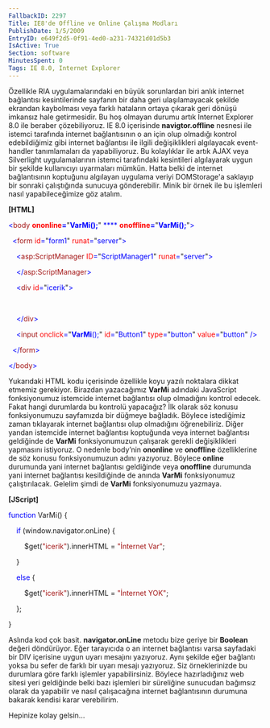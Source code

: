 ```yaml
---
FallbackID: 2297
Title: IE8'de Offline ve Online Çalışma Modları
PublishDate: 1/5/2009
EntryID: e649f2d5-0f91-4ed0-a231-74321d01d5b3
IsActive: True
Section: software
MinutesSpent: 0
Tags: IE 8.0, Internet Explorer
---
```

Özellikle RIA uygulamalarındaki en büyük sorunlardan biri anlık internet
bağlantısı kesintilerinde sayfanın bir daha geri ulaşılamayacak şekilde
ekrandan kaybolması veya farklı hataların ortaya çıkarak geri dönüşü
imkansız hale getirmesidir. Bu hoş olmayan durumu artık Internet
Explorer 8.0 ile beraber çözebiliyoruz. IE 8.0 içerisinde
**navigtor.offline** nesnesi ile istemci tarafında internet
bağlantısının o an için olup olmadığı kontrol edebildiğimiz gibi
internet bağlantısı ile ilgili değişiklikleri algılayacak event-handler
tanımlamaları da yapabiliyoruz. Bu kolaylıklar ile artık AJAX veya
Silverlight uygulamalarının istemci tarafındaki kesintileri algılayarak
uygun bir şekilde kullanıcıyı uyarmaları mümkün. Hatta belki de internet
bağlantısının koptuğunu algılayan uygulama veriyi DOMStorage'a saklayıp
bir sonraki çalıştığında sunucuya gönderebilir. Minik bir örnek ile bu
işlemleri nasıl yapabileceğimize göz atalım.

**[HTML]**

<span style="color: blue;">\<</span><span
style="color: #a31515;">body</span><span style="color: blue;">
</span><span style="color: red;"> **ononline**</span><span
style="color: blue;">**=**</span>"<span
style="color: blue;">**VarMi();**</span>"<span style="color: blue;">
**** </span><span style="color: red;">**onoffline**</span><span
style="color: blue;">**=**</span>"<span
style="color: blue;">**VarMi();**</span>"<span
style="color: blue;">\></span>

<span style="color: blue;">  \<</span><span
style="color: #a31515;">form</span><span style="color: blue;">
</span><span style="color: red;">id</span><span
style="color: blue;">=</span>"<span
style="color: blue;">form1</span>"<span style="color: blue;">
</span><span style="color: red;">runat</span><span
style="color: blue;">=</span>"<span
style="color: blue;">server</span>"<span style="color: blue;">\></span>

<span style="color: blue;">    \<</span><span
style="color: #a31515;">asp:ScriptManager</span><span
style="color: blue;"> </span><span style="color: red;">ID</span><span
style="color: blue;">=</span>"<span
style="color: blue;">ScriptManager1</span>"<span style="color: blue;">
</span><span style="color: red;">runat</span><span
style="color: blue;">=</span>"<span
style="color: blue;">server</span>"<span style="color: blue;">\></span>

<span style="color: blue;">    \</</span><span
style="color: #a31515;">asp:ScriptManager</span><span
style="color: blue;">\></span>

<span style="color: blue;">    \<</span><span
style="color: #a31515;">div</span><span style="color: blue;">
</span><span style="color: red;">id</span><span
style="color: blue;">=</span>"<span
style="color: blue;">icerik</span>"<span style="color: blue;">\></span>

 

<span style="color: blue;">    \</</span><span
style="color: #a31515;">div</span><span style="color: blue;">\></span>

<span style="color: blue;">    \<</span><span
style="color: #a31515;">input</span><span style="color: blue;">
</span><span style="color: red;">onclick</span><span
style="color: blue;">=</span>"<span
style="color: blue;">**VarMi**();</span>"<span style="color: blue;">
</span><span style="color: red;">id</span><span
style="color: blue;">=</span>"<span
style="color: blue;">Button1</span>"<span style="color: blue;">
</span><span style="color: red;">type</span><span
style="color: blue;">=</span>"<span
style="color: blue;">button</span>"<span style="color: blue;">
</span><span style="color: red;">value</span><span
style="color: blue;">=</span>"<span
style="color: blue;">button</span>"<span style="color: blue;">
/\></span>

<span style="color: blue;">  \</</span><span
style="color: #a31515;">form</span><span style="color: blue;">\></span>

<span style="color: blue;">\</</span><span
style="color: #a31515;">body</span><span style="color: blue;">\></span>

Yukarıdaki HTML kodu içerisinde özellikle koyu yazılı noktalara dikkat
etmemiz gerekiyor. Birazdan yazacağımız **VarMi** adındaki JavaScript
fonksiyonumuz istemcide internet bağlantısı olup olmadığını kontrol
edecek. Fakat hangi durumlarda bu kontrolü yapacağız? İlk olarak söz
konusu fonksiyonumuzu sayfamızda bir düğmeye bağladık. Böylece
istediğimiz zaman tıklayarak internet bağlantısı olup olmadığını
öğrenebiliriz. Diğer yandan istemcide internet bağlantısı koptuğunda
veya internet bağlantısı geldiğinde de **VarMi** fonksiyonumuzun
çalışarak gerekli değişiklikleri yapmasını istiyoruz. O nedenle body’nin
**ononline** ve **onoffline** özelliklerine de söz konusu
fonksiyonumuzun adını yazıyoruz. Böylece **online** durumunda yani
internet bağlantısı geldiğinde veya **onoffline** durumunda yani
internet bağlantısı kesildiğinde de anında **VarMi** fonksiyonumuz
çalıştırılacak. Gelelim şimdi de **VarMi** fonksiyonumuzu yazmaya.

**[JScript]**

<span style="color: blue;">function</span> VarMi() {

    <span style="color: blue;">if</span> (window.navigator.onLine) {

        \$get(<span style="color: #a31515;">"icerik"</span>).innerHTML =
<span style="color: #a31515;">"İnternet Var"</span>;

    }

    <span style="color: blue;">else</span> {

        \$get(<span style="color: #a31515;">"icerik"</span>).innerHTML =
<span style="color: #a31515;">"İnternet YOK"</span>;

    };

}

Aslında kod çok basit. **navigator.onLine** metodu bize geriye bir
**Boolean** değeri döndürüyor. Eğer tarayıcıda o an internet bağlantısı
varsa sayfadaki bir DIV içerisine uygun uyarı mesajını yazıyoruz. Aynı
şekilde eğer bağlantı yoksa bu sefer de farklı bir uyarı mesajı
yazıyoruz. Siz örneklerinizde bu durumlara göre farklı işlemler
yapabilirsiniz. Böylece hazırladığınız web sitesi yeri geldiğinde belki
bazı işlemleri bir süreliğine sunucudan bağımsız olarak da yapabilir ve
nasıl çalışacağına internet bağlantısının durumuna bakarak kendisi karar
verebilirim.

Hepinize kolay gelsin...


